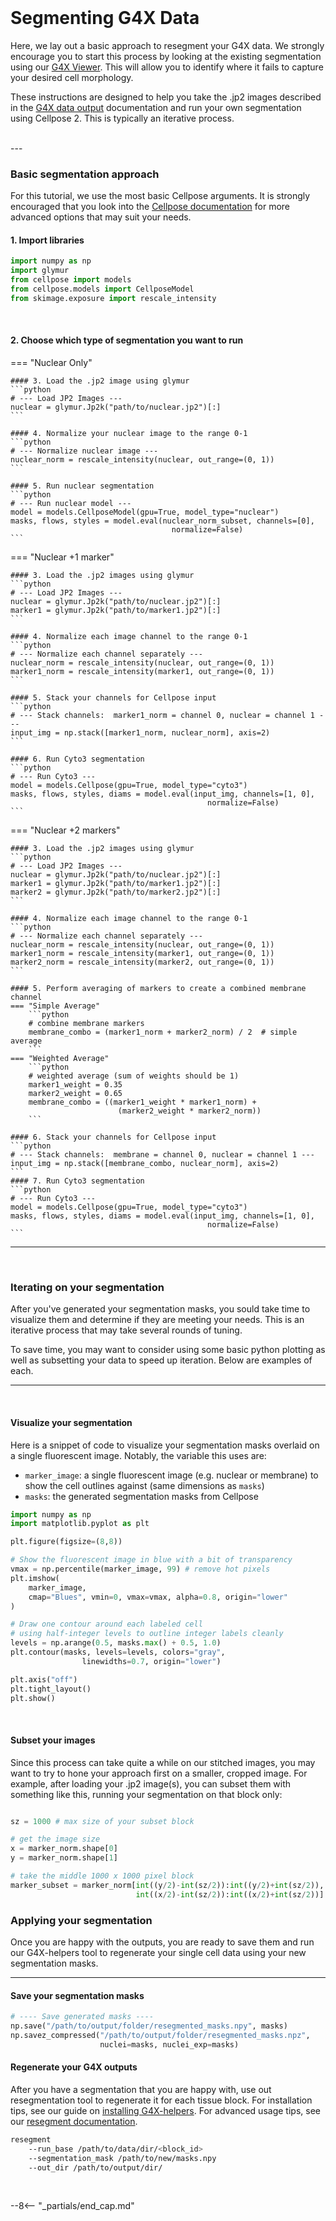 <br>

# Segmenting G4X Data

Here, we lay out a basic approach to resegment your G4X data. We strongly encourage you to start this process by looking at the existing segmentation using our [G4X Viewer](../g4x_viewer/index.md). This will allow you to identify where it fails to capture your desired cell morphology. 

These instructions are designed to help you take the .jp2 images described in the [G4X data output](../g4x_data/g4x_output.md) documentation and run your own segmentation using Cellpose 2. This is typically an iterative process.

<br>
---

### Basic segmentation approach

For this tutorial, we use the most basic Cellpose arguments. It is strongly encouraged that you look into the [Cellpose documentation](https://cellpose.readthedocs.io/en/latest/) for more advanced options that may suit your needs.

#### 1. Import libraries
```python
import numpy as np
import glymur
from cellpose import models
from cellpose.models import CellposeModel
from skimage.exposure import rescale_intensity
```
<br>

#### 2. Choose which type of segmentation you want to run

=== "Nuclear Only"

    #### 3. Load the .jp2 image using glymur
    ```python
    # --- Load JP2 Images ---
    nuclear = glymur.Jp2k("path/to/nuclear.jp2")[:]
    ```

    #### 4. Normalize your nuclear image to the range 0-1
    ```python
    # --- Normalize nuclear image ---
    nuclear_norm = rescale_intensity(nuclear, out_range=(0, 1))
    ```

    #### 5. Run nuclear segmentation
    ```python
    # --- Run nuclear model ---
    model = models.CellposeModel(gpu=True, model_type="nuclear")
    masks, flows, styles = model.eval(nuclear_norm_subset, channels=[0],
                                        normalize=False)
    ```

=== "Nuclear +1 marker"

    #### 3. Load the .jp2 images using glymur
    ```python
    # --- Load JP2 Images ---
    nuclear = glymur.Jp2k("path/to/nuclear.jp2")[:]
    marker1 = glymur.Jp2k("path/to/marker1.jp2")[:]
    ```

    #### 4. Normalize each image channel to the range 0-1
    ```python
    # --- Normalize each channel separately ---
    nuclear_norm = rescale_intensity(nuclear, out_range=(0, 1))
    marker1_norm = rescale_intensity(marker1, out_range=(0, 1))
    ```
    
    #### 5. Stack your channels for Cellpose input
    ```python
    # --- Stack channels:  marker1_norm = channel 0, nuclear = channel 1 ---
    input_img = np.stack([marker1_norm, nuclear_norm], axis=2)
    ```

    #### 6. Run Cyto3 segmentation
    ```python
    # --- Run Cyto3 ---
    model = models.Cellpose(gpu=True, model_type="cyto3")
    masks, flows, styles, diams = model.eval(input_img, channels=[1, 0], 
                                                normalize=False)
    ```

=== "Nuclear +2 markers"
    
    #### 3. Load the .jp2 images using glymur
    ```python
    # --- Load JP2 Images ---
    nuclear = glymur.Jp2k("path/to/nuclear.jp2")[:]
    marker1 = glymur.Jp2k("path/to/marker1.jp2")[:]
    marker2 = glymur.Jp2k("path/to/marker2.jp2")[:]
    ```

    #### 4. Normalize each image channel to the range 0-1
    ```python
    # --- Normalize each channel separately ---
    nuclear_norm = rescale_intensity(nuclear, out_range=(0, 1))
    marker1_norm = rescale_intensity(marker1, out_range=(0, 1))
    marker2_norm = rescale_intensity(marker2, out_range=(0, 1))
    ```
    
    #### 5. Perform averaging of markers to create a combined membrane channel
    === "Simple Average"
        ```python
        # combine membrane markers
        membrane_combo = (marker1_norm + marker2_norm) / 2  # simple average
        ```
    === "Weighted Average"
        ```python
        # weighted average (sum of weights should be 1)
        marker1_weight = 0.35
        marker2_weight = 0.65
        membrane_combo = ((marker1_weight * marker1_norm) + 
                            (marker2_weight * marker2_norm))
        ```
    
    #### 6. Stack your channels for Cellpose input
    ```python
    # --- Stack channels:  membrane = channel 0, nuclear = channel 1 ---
    input_img = np.stack([membrane_combo, nuclear_norm], axis=2)
    ```
    #### 7. Run Cyto3 segmentation
    ```python
    # --- Run Cyto3 ---
    model = models.Cellpose(gpu=True, model_type="cyto3")
    masks, flows, styles, diams = model.eval(input_img, channels=[1, 0], 
                                                normalize=False)
    ```
---

<br>

### Iterating on your segmentation

After you've generated your segmentation masks, you sould take time to visualize them and determine if they are meeting your needs. This is an iterative process that may take several rounds of tuning. 

To save time, you may want to consider using some basic python plotting as well as subsetting your data to speed up iteration. Below are examples of each.

---
<br>

#### Visualize your segmentation

Here is a snippet of code to visualize your segmentation masks overlaid on a single fluorescent image. Notably, the variable this uses are:

* `marker_image`: a single fluorescent image (e.g. nuclear or membrane) to show the cell outlines against (same dimensions as `masks`)
* `masks`: the generated segmentation masks from Cellpose

```python
import numpy as np
import matplotlib.pyplot as plt

plt.figure(figsize=(8,8))

# Show the fluorescent image in blue with a bit of transparency
vmax = np.percentile(marker_image, 99) # remove hot pixels
plt.imshow(
    marker_image, 
    cmap="Blues", vmin=0, vmax=vmax, alpha=0.8, origin="lower"
)

# Draw one contour around each labeled cell
# using half-integer levels to outline integer labels cleanly
levels = np.arange(0.5, masks.max() + 0.5, 1.0)
plt.contour(masks, levels=levels, colors="gray", 
                linewidths=0.7, origin="lower") 

plt.axis("off")
plt.tight_layout()
plt.show()

```

<br>

#### Subset your images

Since this process can take quite a while on our stitched images, you may want to try to hone your approach first on a smaller, cropped image. For example, after loading your .jp2 image(s), you can subset them with something like this, running your segmentation on that block only:

```python

sz = 1000 # max size of your subset block

# get the image size
x = marker_norm.shape[0]
y = marker_norm.shape[1]

# take the middle 1000 x 1000 pixel block
marker_subset = marker_norm[int((y/2)-int(sz/2)):int((y/2)+int(sz/2)),
                            int((x/2)-int(sz/2)):int((x/2)+int(sz/2))]
```

### Applying your segmentation

Once you are happy with the outputs, you are ready to save them and run our G4X-helpers tool to regenerate your single cell data using your new segmentation masks.

---

#### Save your segmentation masks

```python
# ---- Save generated masks ----
np.save("/path/to/output/folder/resegmented_masks.npy", masks)
np.savez_compressed("/path/to/output/folder/resegmented_masks.npz", 
                    nuclei=masks, nuclei_exp=masks)
```

#### Regenerate your G4X outputs

After you have a segmentation that you are happy with, use out resegmentation tool to regenerate it for each tissue block. For installation tips, see our guide on [installing G4X-helpers](../g4x_helpers/installation/index.md). For advanced usage tips, see our [resegment documentation](../g4x_helpers/features/resegment.md).

```bash
resegment 
    --run_base /path/to/data/dir/<block_id>
    --segmentation_mask /path/to/new/masks.npy 
    --out_dir /path/to/output/dir/
```

<br>

--8<-- "_partials/end_cap.md"
